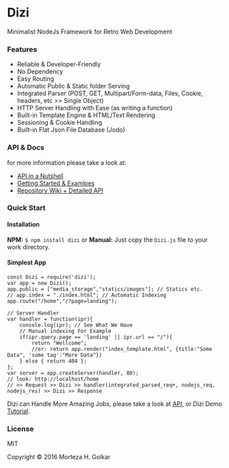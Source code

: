 # Dizi
Minimalist NodeJs Framework for Retro Web Development

### Features
* Reliable & Developer-Friendly
* No Dependency
* Easy Routing
* Automatic Public & Static folder Serving
* Integrated Parser (POST, GET, Multipart/Form-data, Files, Cookie, headers, etc >> Single Object)
* HTTP Server Handling with Ease (as writing a function)
* Built-in Template Engine & HTML/Text Rendering
* Sessioning & Cookie Handling
* Built-in Flat Json File Database (Jodo)

### API & Docs
for more information please take a look at:

* [API in a Nutshell](https://github.com/mhgolkar/Dizi/blob/master/Docs/Api.md)
* [Getting Started & Examlpes](https://github.com/mhgolkar/Dizi/blob/master/Docs/Getting_Started.md)
* [Repository Wiki + Detailed API](https://github.com/mhgolkar/Dizi/wiki)

### Quick Start
#### Installation
**NPM:** `$ npm install dizi`
 or **Manual:** Just copy the `Dizi.js` file to your work directory.

#### Simplest App
```
const Dizi = require('dizi');
var app = new Dizi();
app.public = ["media_storage","statics/images"]; // Statics etc.
// app.index = "./index.html"; // Automatic Indexing
app.route("/home","/?page=landing");

// Server Handler
var handler = function(ipr){
    console.log(ipr); // See What We Have
    // Manual indexing For Example
    if(ipr.query.page == 'landing' || ipr.url == "/"){
        return "Wellcome";
        //or: return app.render("index_template.html", {title:"Some Data", 'some tag':"More Data"})
    } else { return 404 };
};
var server = app.createServer(handler, 80);
// look: http://localhost/home
// >> Request >> Dizi >> handler(integrated_parsed_req+, nodejs_req, nodejs_res) >> Dizi >> Response
```
Dizi can Handle More Amazing Jobs, please take a look at [API](https://github.com/mhgolkar/Dizi/blob/master/Docs/Api.md), or Dizi Demo [Tutorial](https://github.com/mhgolkar/Dizi/blob/master/Docs/Getting_Started.md).

### License
MIT

Copyright © 2016 Morteza H. Golkar
